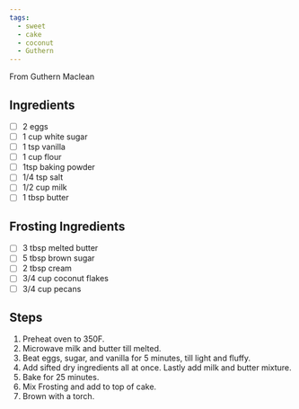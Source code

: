 ```yaml
---
tags: 
  - sweet
  - cake
  - coconut
  - Guthern
---
```


From Guthern Maclean

## Ingredients

- [ ] 2 eggs
- [ ] 1 cup white sugar
- [ ] 1 tsp vanilla
- [ ] 1 cup flour
- [ ] 1tsp baking powder
- [ ] 1/4 tsp salt
- [ ] 1/2 cup milk
- [ ] 1 tbsp butter

## Frosting Ingredients

- [ ] 3 tbsp melted butter
- [ ] 5 tbsp brown sugar
- [ ] 2 tbsp cream
- [ ] 3/4 cup coconut flakes
- [ ] 3/4 cup pecans

## Steps

1. Preheat oven to 350F.
1. Microwave milk and butter till melted.
1. Beat eggs, sugar, and vanilla for 5 minutes, till light and fluffy.
1. Add sifted dry ingredients all at once. Lastly add milk and butter mixture.
1. Bake for 25 minutes.
1. Mix Frosting and add to top of cake.
1. Brown with a torch.
